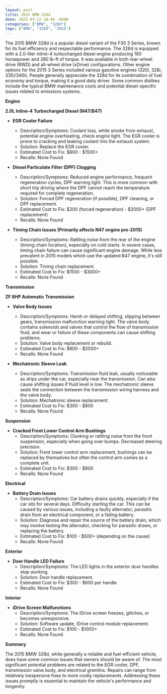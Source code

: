 ```yaml
---
layout: post
title: 2015 BMW 328d
date: 2025-03-12 16:48 -0400
categories: ["BMW", "328d"]
tags: ["BMW", "328d", "2015"]
---
```

The 2015 BMW 328d is a popular diesel variant of the F30 3 Series, known for its fuel efficiency and respectable performance. The 328d is equipped with a 2.0-liter inline-4 turbocharged diesel engine producing 180 horsepower and 280 lb-ft of torque. It was available in both rear-wheel drive (RWD) and all-wheel drive (xDrive) configurations. Other engine options for the 2015 3 Series included various gasoline engines (320i, 328i, 335i/340i). People generally appreciate the 328d for its combination of fuel economy and torque, making it a good daily driver. Some common dislikes include the typical BMW maintenance costs and potential diesel-specific issues related to emissions systems.

**Engine**

**2.0L Inline-4 Turbocharged Diesel (N47/B47)**

*   **EGR Cooler Failure**
    *   Description/Symptoms: Coolant loss, white smoke from exhaust, potential engine overheating, check engine light. The EGR cooler is prone to cracking and leaking coolant into the exhaust system.
    *   Solution: Replace the EGR cooler.
    *   Estimated Cost to Fix: $800 - $1500+
    *   Recalls: None Found

*   **Diesel Particulate Filter (DPF) Clogging**
    *   Description/Symptoms: Reduced engine performance, frequent regeneration cycles, DPF warning light. This is more common with short trip driving where the DPF cannot reach the temperature required for complete regeneration.
    *   Solution: Forced DPF regeneration (if possible), DPF cleaning, or DPF replacement.
    *   Estimated Cost to Fix: $200 (forced regeneration) - $2000+ (DPF replacement)
    *   Recalls: None Found

*   **Timing Chain Issues (Primarily affects N47 engine pre-2015)**
    *   Description/Symptoms: Rattling noise from the rear of the engine (timing chain location), especially on cold starts. In severe cases, timing chain failure can cause significant engine damage. While less prevalent in 2015 models which use the updated B47 engine, it's still possible.
    *   Solution: Timing chain replacement.
    *   Estimated Cost to Fix: $1500 - $3000+
    *   Recalls: None Found

**Transmission**

**ZF 8HP Automatic Transmission**

*   **Valve Body Issues**
    *   Description/Symptoms: Harsh or delayed shifting, slipping between gears, transmission malfunction warning light. The valve body contains solenoids and valves that control the flow of transmission fluid, and wear or failure of these components can cause shifting problems.
    *   Solution: Valve body replacement or rebuild.
    *   Estimated Cost to Fix: $800 - $2000+
    *   Recalls: None Found

*   **Mechatronic Sleeve Leak**
    *   Description/Symptoms: Transmission fluid leak, usually noticeable as drips under the car, especially near the transmission. Can also cause shifting issues if fluid level is low. The mechatronic sleeve seals the connection between the transmission wiring harness and the valve body.
    *   Solution: Mechatronic sleeve replacement.
    *   Estimated Cost to Fix: $300 - $800
    *   Recalls: None Found

**Suspension**

*   **Cracked Front Lower Control Arm Bushings**
    *   Description/Symptoms: Clunking or rattling noise from the front suspension, especially when going over bumps. Decreased steering precision.
    *   Solution: Front lower control arm replacement, bushings can be replaced by themselves but often the control arm comes as a complete unit.
    *   Estimated Cost to Fix: $300 - $800
    *   Recalls: None Found

**Electrical**

*   **Battery Drain Issues**
    *   Description/Symptoms: Car battery drains quickly, especially if the car sits for several days. Difficulty starting the car. This can be caused by various issues, including a faulty alternator, parasitic drain from an electrical component, or a failing battery.
    *   Solution: Diagnose and repair the source of the battery drain, which may involve testing the alternator, checking for parasitic draws, or replacing the battery.
    *   Estimated Cost to Fix: $100 - $500+ (depending on the cause)
    *   Recalls: None Found

**Exterior**

*   **Door Handle LED Failure**
    *   Description/Symptoms: The LED lights in the exterior door handles stop working.
    *   Solution: Door handle replacement.
    *   Estimated Cost to Fix: $300 - $600 per handle
    *   Recalls: None Found

**Interior**

*   **iDrive Screen Malfunctions**
    *   Description/Symptoms: The iDrive screen freezes, glitches, or becomes unresponsive.
    *   Solution: Software update, iDrive control module replacement.
    *   Estimated Cost to Fix: $100 - $1000+
    *   Recalls: None Found

**Summary**

The 2015 BMW 328d, while generally a reliable and fuel-efficient vehicle, does have some common issues that owners should be aware of. The most significant potential problems are related to the EGR cooler, DPF, transmission valve body, and electrical gremlins. Repairs can range from relatively inexpensive fixes to more costly replacements. Addressing these issues promptly is essential to maintain the vehicle's performance and longevity.


